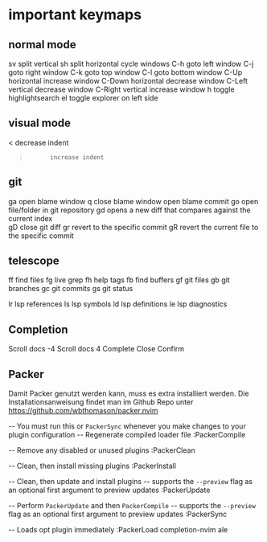 # important keymaps

## normal mode

sv			split vertical
sh			split horizontal
<space>		cycle windows
C-h			goto left window
C-j			goto right window
C-k			goto top window
C-l 		goto bottom window
C-Up		horizontal increase window
C-Down		horizontal decrease window
C-Left		vertical decrease window
C-Right		vertical increase window
<Leader>h	toggle highlightsearch
<Leader>el	toggle explorer on left side

## visual mode

<			decrease indent
> 			increase indent

## git

<Leader>ga	open blame window
q			close blame window
<CR> 		open blame commit
<Leader>go	open file/folder in git repository
<Leader>gd	opens a new diff that compares against the current index	
<Leader>gD	close git diff
<Leader>gr	revert to the specific commit
<Leader>gR	revert the current file to the specific commit

## telescope

<Leader>ff	find files
<Leader>fg	live grep
<Leader>fh	help tags
<leader>fb  find buffers
<Leader>gf	git files
<Leader>gb	git branches
<Leader>gc	git commits
<Leader>gs	git status

<Leader>lr	lsp references
<Leader>ls	lsp symbols
<Leader>ld	lsp definitions
<Leader>le	lsp diagnostics

## Completion

<C-d>		Scroll docs -4
<C-f>		Scroll docs 4
<C-Space>	Complete
<C-e>		Close
<CR>		Confirm

## Packer

Damit Packer genutzt werden kann, muss es extra installiert werden.
Die Installationsanweisung findet man im Github Repo unter https://github.com/wbthomason/packer.nvim

-- You must run this or `PackerSync` whenever you make changes to your plugin configuration
-- Regenerate compiled loader file
:PackerCompile

-- Remove any disabled or unused plugins
:PackerClean

-- Clean, then install missing plugins
:PackerInstall

-- Clean, then update and install plugins
-- supports the `--preview` flag as an optional first argument to preview updates
:PackerUpdate

-- Perform `PackerUpdate` and then `PackerCompile`
-- supports the `--preview` flag as an optional first argument to preview updates
:PackerSync

-- Loads opt plugin immediately
:PackerLoad completion-nvim ale
